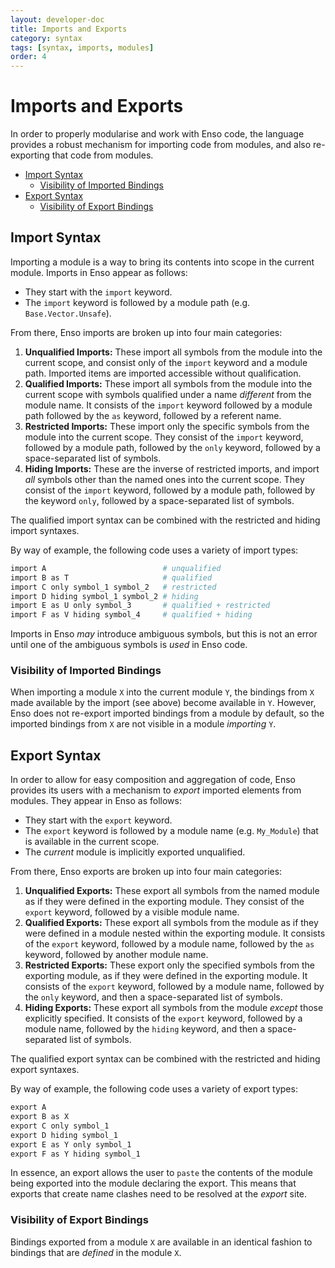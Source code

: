 ```yaml
---
layout: developer-doc
title: Imports and Exports
category: syntax
tags: [syntax, imports, modules]
order: 4
---
```


# Imports and Exports

In order to properly modularise and work with Enso code, the language provides a
robust mechanism for importing code from modules, and also re-exporting that
code from modules.

<!-- MarkdownTOC levels="2,3" autolink="true" -->

- [Import Syntax](#import-syntax)
  - [Visibility of Imported Bindings](#visibility-of-imported-bindings)
- [Export Syntax](#export-syntax)
  - [Visibility of Export Bindings](#visibility-of-export-bindings)

<!-- /MarkdownTOC -->

## Import Syntax

Importing a module is a way to bring its contents into scope in the current
module. Imports in Enso appear as follows:

- They start with the `import` keyword.
- The `import` keyword is followed by a module path (e.g. `Base.Vector.Unsafe`).

From there, Enso imports are broken up into four main categories:

1.  **Unqualified Imports:** These import all symbols from the module into the
    current scope, and consist only of the `import` keyword and a module path.
    Imported items are imported accessible without qualification.
2.  **Qualified Imports:** These import all symbols from the module into the
    current scope with symbols qualified under a name _different_ from the
    module name. It consists of the `import` keyword followed by a module path
    followed by the `as` keyword, followed by a referent name.
3.  **Restricted Imports:** These import only the specific symbols from the
    module into the current scope. They consist of the `import` keyword,
    followed by a module path, followed by the `only` keyword, followed by a
    space-separated list of symbols.
4.  **Hiding Imports:** These are the inverse of restricted imports, and import
    _all_ symbols other than the named ones into the current scope. They consist
    of the `import` keyword, followed by a module path, followed by the keyword
    `only`, followed by a space-separated list of symbols.

The qualified import syntax can be combined with the restricted and hiding
import syntaxes.

By way of example, the following code uses a variety of import types:

```ruby
import A                          # unqualified
import B as T                     # qualified
import C only symbol_1 symbol_2   # restricted
import D hiding symbol_1 symbol_2 # hiding
import E as U only symbol_3       # qualified + restricted
import F as V hiding symbol_4     # qualified + hiding
```

Imports in Enso _may_ introduce ambiguous symbols, but this is not an error
until one of the ambiguous symbols is _used_ in Enso code.

### Visibility of Imported Bindings

When importing a module `X` into the current module `Y`, the bindings from `X`
made available by the import (see above) become available in `Y`. However, Enso
does not re-export imported bindings from a module by default, so the imported
bindings from `X` are not visible in a module _importing_ `Y`.

## Export Syntax

In order to allow for easy composition and aggregation of code, Enso provides
its users with a mechanism to _export_ imported elements from modules. They
appear in Enso as follows:

- They start with the `export` keyword.
- The `export` keyword is followed by a module name (e.g. `My_Module`) that is
  available in the current scope.
- The _current_ module is implicitly exported unqualified.

From there, Enso exports are broken up into four main categories:

1.  **Unqualified Exports:** These export all symbols from the named module as
    if they were defined in the exporting module. They consist of the `export`
    keyword, followed by a visible module name.
2.  **Qualified Exports:** These export all symbols from the module as if they
    were defined in a module nested within the exporting module. It consists of
    the `export` keyword, followed by a module name, followed by the `as`
    keyword, followed by another module name.
3.  **Restricted Exports:** These export only the specified symbols from the
    exporting module, as if they were defined in the exporting module. It
    consists of the `export` keyword, followed by a module name, followed by the
    `only` keyword, and then a space-separated list of symbols.
4.  **Hiding Exports:** These export all symbols from the module _except_ those
    explicitly specified. It consists of the `export` keyword, followed by a
    module name, followed by the `hiding` keyword, and then a space-separated
    list of symbols.

The qualified export syntax can be combined with the restricted and hiding
export syntaxes.

By way of example, the following code uses a variety of export types:

```ruby
export A
export B as X
export C only symbol_1
export D hiding symbol_1
export E as Y only symbol_1
export F as Y hiding symbol_1
```

In essence, an export allows the user to `paste` the contents of the module
being exported into the module declaring the export. This means that exports
that create name clashes need to be resolved at the _export_ site.

### Visibility of Export Bindings

Bindings exported from a module `X` are available in an identical fashion to
bindings that are _defined_ in the module `X`.
